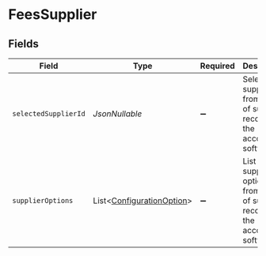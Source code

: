 # FeesSupplier


## Fields

| Field                                                                                  | Type                                                                                   | Required                                                                               | Description                                                                            |
| -------------------------------------------------------------------------------------- | -------------------------------------------------------------------------------------- | -------------------------------------------------------------------------------------- | -------------------------------------------------------------------------------------- |
| `selectedSupplierId`                                                                   | *JsonNullable<String>*                                                                 | :heavy_minus_sign:                                                                     | Selected supplier id from the list of supplier records on the accounting software.     |
| `supplierOptions`                                                                      | List<[ConfigurationOption](../../models/components/ConfigurationOption.md)>            | :heavy_minus_sign:                                                                     | List of supplier options from the list of supplier records on the accounting software. |
